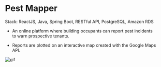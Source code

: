 # Pest Mapper
Stack: ReactJS, Java, Spring Boot, RESTful API, PostgreSQL, Amazon RDS

* An online platform where building occupants can report pest incidents to warn prospective tenants.

* Reports are plotted on an interactive map created with the Google Maps API.

![gif](demo.gif)
